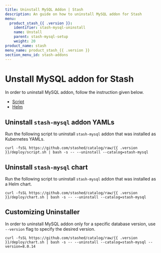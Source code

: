 ```yaml
---
title: Uninstall MySQL Addon | Stash
description: An guide on how to uninstall MySQL addon for Stash
menu:
  product_stash_{{ .version }}:
    identifier: stash-mysql-uninstall
    name: Unstall
    parent: stash-mysql-setup
    weight: 20
product_name: stash
menu_name: product_stash_{{ .version }}
section_menu_id: stash-addons
---
```


# Unstall MySQL addon for Stash

In order to uninstall MySQL addon, follow the instruction given below.

<ul class="nav nav-tabs" id="installerTab" role="tablist">
  <li class="nav-item">
    <a class="nav-link active" id="script-tab" data-toggle="tab" href="#script" role="tab" aria-controls="script" aria-selected="true">Script</a>
  </li>
  <li class="nav-item">
    <a class="nav-link" id="helm-tab" data-toggle="tab" href="#helm" role="tab" aria-controls="helm" aria-selected="false">Helm</a>
  </li>
</ul>
<div class="tab-content" id="installerTabContent">
  <div class="tab-pane fade show active" id="script" role="tabpanel" aria-labelledby="script-tab">

## Uninstall `stash-mysql` addon YAMLs

Run the following script to uninstall `stash-mysql` addon that was installed as Kubernetes YAMLs.

```console
curl -fsSL https://github.com/stashed/catalog/raw/{{ .version }}/deploy/script.sh | bash -s -- --uninstall --catalog=stash-mysql
```

</div>
<div class="tab-pane fade" id="helm" role="tabpanel" aria-labelledby="helm-tab">

## Uninstall `stash-mysql` chart

Run the following script to uninstall `stash-mysql` addon that was installed as a Helm chart.

```console
curl -fsSL https://github.com/stashed/catalog/raw/{{ .version }}/deploy/chart.sh | bash -s -- --uninstall --catalog=stash-mysql
```

</div>
</div>

## Customizing Uninstaller

In order to uninstall MySQL addon only for a specific database version, use `--version` flag to specify the desired version.

```console
curl -fsSL https://github.com/stashed/catalog/raw/{{ .version }}/deploy/chart.sh | bash -s -- --uninstall --catalog=stash-mysql --version=8.0.14
```
